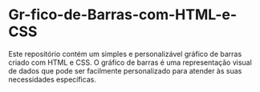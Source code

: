 # Gr-fico-de-Barras-com-HTML-e-CSS
Este repositório contém um simples e personalizável gráfico de barras criado com HTML e CSS. O gráfico de barras é uma representação visual de dados que pode ser facilmente personalizado para atender às suas necessidades específicas.
